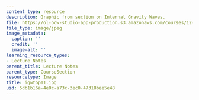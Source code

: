 ```yaml
---
content_type: resource
description: Graphic from section on Internal Gravity Waves.
file: https://ol-ocw-studio-app-production.s3.amazonaws.com/courses/12-802-wave-motions-in-the-ocean-and-atmosphere-spring-2004/5db1b16a4e0ca73c3ec047318bee5e48_igwtop11.jpg
file_type: image/jpeg
image_metadata:
  caption: ''
  credit: ''
  image-alt: ''
learning_resource_types:
- Lecture Notes
parent_title: Lecture Notes
parent_type: CourseSection
resourcetype: Image
title: igwtop11.jpg
uid: 5db1b16a-4e0c-a73c-3ec0-47318bee5e48
---
```

